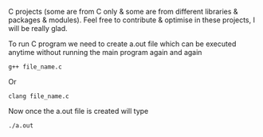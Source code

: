 C projects (some are from C only &amp; some are from different libraries & packages & modules).
Feel free to contribute & optimise in these projects, I will be really glad.

To run C program we need to create a.out file which can be executed anytime without running the main program again and again
```
g++ file_name.c
```
Or 
```
clang file_name.c
```
Now once the a.out file is created will type
```
./a.out
```


